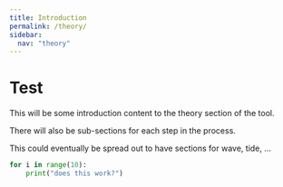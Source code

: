 ```yaml
---
title: Introduction
permalink: /theory/
sidebar:
  nav: "theory"
---
```


# Test

This will be some introduction content to the theory section of the tool.

There will also be sub-sections for each step in the process.

This could eventually be spread out to have sections for wave, tide, ...


```python
for i in range(10):
    print("does this work?")
```
